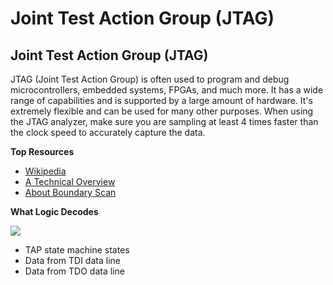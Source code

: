 # Joint Test Action Group \(JTAG\)

## Joint Test Action Group \(JTAG\)

JTAG \(Joint Test Action Group\) is often used to program and debug microcontrollers, embedded systems, FPGAs, and much more. It has a wide range of capabilities and is supported by a large amount of hardware. It's extremely flexible and can be used for many other purposes. When using the JTAG analyzer, make sure you are sampling at least 4 times faster than the clock speed to accurately capture the data.

**Top Resources**

* [Wikipedia](http://en.wikipedia.org/wiki/Joint_Test_Action_Group)
* [A Technical Overview](http://www.xjtag.com/support-jtag/jtag-technical-guide.php)
* [About Boundary Scan](http://www.jtag.com/en/content/about-boundary-scan)

**What Logic Decodes**

[ ![](https://trello-attachments.s3.amazonaws.com/57215da0d6b19b4ab3609e8c/1574x625/d71a97c27547129359eb9b730b746883/JTAG.png) ](https://trello-attachments.s3.amazonaws.com/57215da0d6b19b4ab3609e8c/1574x625/d71a97c27547129359eb9b730b746883/JTAG.png)

* TAP state machine states
* Data from TDI data line
* Data from TDO data line

